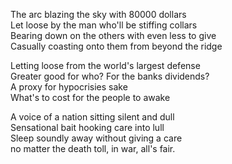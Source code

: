 The arc blazing the sky with 80000 dollars  
Let loose by the man who'll be stiffing collars  
Bearing down on the others with even less to give  
Casually coasting onto them from beyond the ridge  

Letting loose from the world's largest defense  
Greater good for who? For the banks dividends?  
A proxy for hypocrisies sake  
What's to cost for the people to awake  

A voice of a nation sitting silent and dull  
Sensational bait hooking care into lull  
Sleep soundly away without giving a care  
no matter the death toll, in war, all's fair.  
